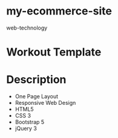 # my-ecommerce-site
web-technology

# Workout Template
# Description
- One Page Layout
- Responsive Web Design
- HTML5
- CSS 3
- Bootstrap 5
- jQuery 3